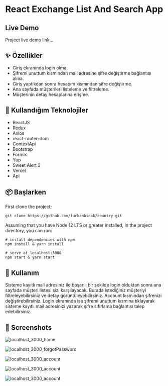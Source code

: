 # React Exchange List And Search App

## Live Demo
Project live demo link...

## ✨ Özellikler
- Giriş ekranında login olma.
- Şifremi unuttum kısmından mail adresine şifre değiştirme bağlantısı alma.
- Giriş yaptıkdan sonra hesabım kısmından şifre değiştirme.
- Ana sayfada müşterileri listeleme ve filtreleme.
- Müşterinin detay hesaplarına erişme.


## 🔨 Kullandığım Teknolojiler

- ReactJS
- Redux
- Axios
- react-router-dom
- ContextApi
- Bootstrap
- Formik
- Yup
- Sweet Alert 2
- Vercel
- Api

## 📦 Başlarken

First clone the project;
```
git clone https://github.com/furkanbicak/country.git

```
Assuming that you have Node 12 LTS or greater installed, In the project directory, you can run:

```
# install dependencies with npm
npm install & yarn install

# serve at localhost:3000
npm start & yarn start

```

## 🔨 Kullanım

Sisteme kayıtlı mail adresiniz ile başarılı bir şekilde login olduktan sonra ana sayfada müşteri listesi sizi karşılayacak. Burada istediğiniz müşteriyi filtreleyebilirsiniz ve detay görüntüleyebilirsiniz. Account kısmından şifrenizi değiştirebilirsiniz. Login ekranında ise şifremi unuttum kısmına tıklayarak sisteme kayıtlı mail adresinizi yazarak şifre sıfırlama bağlantısı talep edebilirsiniz.


## 🤩 Screenshots
![localhost_3000_home](https://user-images.githubusercontent.com/80355473/170902590-6bce806d-fbf6-4094-a7bf-c74449a77d12.png)

![localhost_3000_forgotPassword](https://user-images.githubusercontent.com/80355473/170910524-6607d252-0463-4b14-a810-31ef9c440480.png)

![localhost_3000_account](https://user-images.githubusercontent.com/80355473/170965124-f59ef83d-f7a1-499b-a884-7070a943c544.png)

![localhost_3000_account](https://user-images.githubusercontent.com/80355473/170965414-8386842b-9aef-4c76-b3dc-68afcf606f89.png)

![localhost_3000_account](https://user-images.githubusercontent.com/80355473/170965558-a6a7eb43-76ef-48bf-9857-a8b4bab6cf2c.png)





